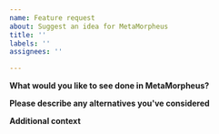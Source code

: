 ```yaml
---
name: Feature request
about: Suggest an idea for MetaMorpheus
title: ''
labels: ''
assignees: ''

---
```


**What would you like to see done in MetaMorpheus?**
<!--
We love to create new features for our users. Please send us your great ideas and explain why they would be useful. Let us know if you have data, real or synthetic, that we could use to test if our solution is achieving the desired result.
-->

**Please describe any alternatives you've considered**
<!--
Are there any alternative solutions or features, including other tools, you've considered? Sometimes other tool features can be integrated into MetaMorpheus.
-->

**Additional context**
<!--
Add any other context or screenshots about the feature request here.
-->

